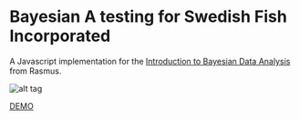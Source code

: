 # Bayesian A testing for Swedish Fish Incorporated

A Javascript implementation for the [Introduction to Bayesian Data Analysis](https://www.youtube.com/watch?v=3OJEae7Qb_o&t=1270s) from Rasmus.

![alt tag](https://s3.amazonaws.com/JokeKing/Images/demo.png)

[DEMO](https://github.com/montekaka/d3_-SwedishFish)
